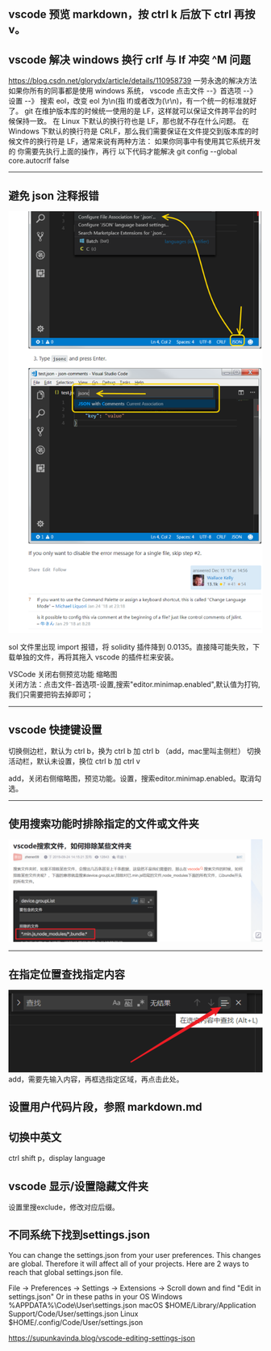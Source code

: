 ## vscode 预览 markdown，按 ctrl k 后放下 ctrl 再按 v。

## vscode 解决 windows 换行 crlf 与 lf 冲突 ^M 问题

https://blog.csdn.net/glorydx/article/details/110958739
一劳永逸的解决方法
如果你所有的同事都是使用 windows 系统，
vscode 点击文件 --》首选项 --》 设置 --》 搜索 eol，改变 eol 为\n(指 lf)或者改为(\r\n)，有一个统一的标准就好了。
git 在维护版本库的时候统一使用的是 LF，这样就可以保证文件跨平台的时候保持一致。
在 Linux 下默认的换行符也是 LF，那也就不存在什么问题。
在 Windows 下默认的换行符是 CRLF，那么我们需要保证在文件提交到版本库的时候文件的换行符是 LF，通常来说有两种方法：
如果你同事中有使用其它系统开发的
你需要先执行上面的操作，再行 以下代码才能解决
git config --global core.autocrlf false

---

## 避免 json 注释报错

![](./img/2022-02-02-01-04-00.png)

sol 文件里出现 import 报错，将 solidity 插件降到 0.0135。直接降可能失败，下载单独的文件，再将其拖入 vscode 的插件栏来安装。

VSCode 关闭右侧预览功能 缩略图  
关闭方法：点击文件-首选项-设置,搜索"editor.minimap.enabled",默认值为打钩,我们只需要把钩去掉即可；

---

## vscode 快捷键设置

切换侧边栏，默认为 ctrl b，换为 ctrl b 加 ctrl b  （add，mac里叫主侧栏）
切换活动栏，默认未设置，换位 ctrl b 加 ctrl v

add，关闭右侧缩略图，预览功能。设置，搜索editor.minimap.enabled。取消勾选。

---

## 使用搜索功能时排除指定的文件或文件夹

![](./img/2022-02-19-19-24-52.png)

---

## 在指定位置查找指定内容

![](./img/2022-04-01-21-37-24.png)  
add，需要先输入内容，再框选指定区域，再点击此处。

## 设置用户代码片段，参照 markdown.md

## 切换中英文

ctrl shift p，display language

## vscode 显示/设置隐藏文件夹       
设置里搜exclude，修改对应后缀。

## 不同系统下找到settings.json          
You can change the settings.json from your user preferences. This changes are global. Therefore it will affect all of your projects. Here are 2 ways to reach that global settings.json file.

File -> Preferences -> Settings -> Extensions -> Scroll down and find "Edit in settings.json"
Or in these paths in your OS
Windows %APPDATA%\Code\User\settings.json
macOS $HOME/Library/Application Support/Code/User/settings.json
Linux $HOME/.config/Code/User/settings.json     

https://supunkavinda.blog/vscode-editing-settings-json